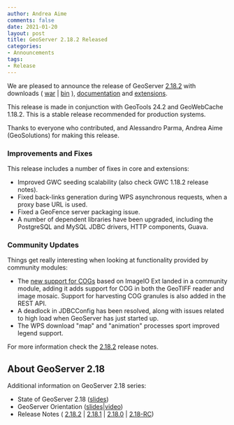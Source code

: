 ```yaml
---
author: Andrea Aime
comments: false
date: 2021-01-20
layout: post
title: GeoServer 2.18.2 Released
categories:
- Announcements
tags:
- Release
---
```


We are pleased to announce the release of GeoServer [2.18.2](http://geoserver.org/release/2.18.2/) with downloads (
[war](https://sourceforge.net/projects/geoserver/files/GeoServer/2.18.2/geoserver-2.18.2-war.zip/download) |
[bin](https://sourceforge.net/projects/geoserver/files/GeoServer/2.18.2/geoserver-2.18.2-bin.zip/download) ),
[documentation](https://sourceforge.net/projects/geoserver/files/GeoServer/2.18.2/geoserver-2.18.2-htmldoc.zip/download) and
[extensions](https://sourceforge.net/projects/geoserver/files/GeoServer/2.18.2/extensions/).

This release is made in conjunction with GeoTools 24.2 and GeoWebCache 1.18.2. This is a stable release recommended for production systems.

Thanks to everyone who contributed, and Alessandro Parma, Andrea Aime (GeoSolutions) for making this release.

### Improvements and Fixes

This release includes a number of fixes in core and extensions:

  * Improved GWC seeding scalability (also check GWC 1.18.2 release notes).
  * Fixed back-links generation during WPS asynchronous requests, when a proxy base URL is used.
  * Fixed a GeoFence server packaging issue.
  * A number of dependent libraries have been upgraded, including the PostgreSQL and MySQL JDBC drivers, HTTP components, Guava.

### Community Updates

Things get really interesting when looking at functionality provided by community modules:

  * The [new support for COGs](https://docs.geoserver.org/stable/en/user/community/cog/index.html) based on ImageIO Ext landed in a community module, adding it adds support for COG in both the GeoTIFF reader and image mosaic. Support for harvesting COG granules is also added in the REST API.
  * A deadlock in JDBCConfig has been resolved, along with issues related to high load when GeoServer has just started up.
  * The WPS download "map" and "animation" processes sport improved legend support.

For more information check the [2.18.2](https://osgeo-org.atlassian.net/secure/ReleaseNote.jspa?projectId=10000&version=16803) release notes.

## About GeoServer 2.18

Additional information on GeoServer 2.18 series:
  
  * State of GeoServer 2.18 ([slides](https://docs.google.com/presentation/d/1Q0pHRUcvucAuHDeZPoeDJG4UY5izwbqo8ZawUdk9xYM/edit?usp=sharing))
  * GeoServer Orientation
  ([slides](https://t.co/fvBTLMia6f?amp=1)|[video](https://youtu.be/bdkk5eVR674))
  * Release Notes
  ( [2.18.2](https://osgeo-org.atlassian.net/secure/ReleaseNote.jspa?projectId=10000&version=16803)
  | [2.18.1](https://osgeo-org.atlassian.net/secure/ReleaseNote.jspa?projectId=10000&version=16800)
  | [2.18.0](https://osgeo-org.atlassian.net/secure/ReleaseNote.jspa?projectId=10000&version=16796)
  | [2.18-RC](https://osgeo-org.atlassian.net/secure/ReleaseNote.jspa?projectId=10000&version=16783))


